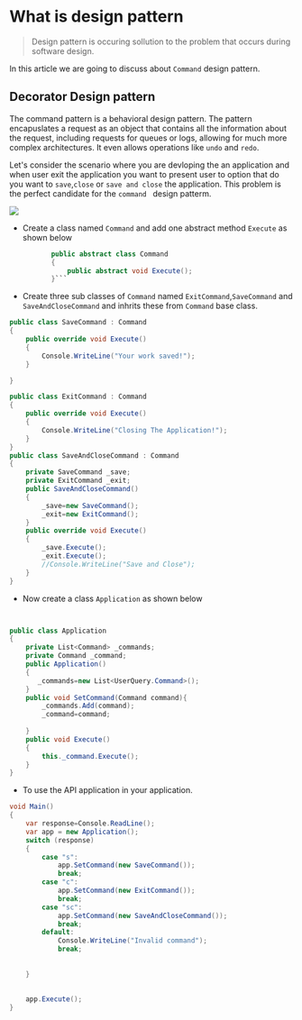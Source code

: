 # What is design pattern
>Design pattern is occuring sollution to the problem that occurs during software design.

In this article we are going to discuss about `Command` design pattern.
## Decorator Design pattern
The command pattern is a behavioral design pattern. The pattern encapuslates  a request as an object that contains all the information about the request, including requests for queues or logs, allowing for much more complex architectures. It even allows operations like `undo` and `redo`.

Let's consider the scenario where you are devloping the an application and when user exit the application you want to present user to option that do you want to `save`,`close` or `save and close` the application. This problem is the perfect candidate for the `command ` design patterm.

![](https://upload.wikimedia.org/wikipedia/commons/5/52/Command_design_pattern.png)

- Create a class named `Command` and add one abstract method `Execute` as shown below
	 ```csharp
			public abstract class Command
			{
				public abstract void Execute();
			}```
- Create three sub classes of `Command` named `ExitCommand`,`SaveCommand` and `SaveAndCloseCommand` and inhrits these from `Command` base class.
```csharp
public class SaveCommand : Command
{
	public override void Execute()
	{
		Console.WriteLine("Your work saved!");
	}

}

public class ExitCommand : Command
{
	public override void Execute()
	{
		Console.WriteLine("Closing The Application!");
	}
}
public class SaveAndCloseCommand : Command
{
    private SaveCommand _save;
	private ExitCommand _exit;
	public SaveAndCloseCommand()
	{
		_save=new SaveCommand();
		_exit=new ExitCommand();
	}
	public override void Execute()
	{
		_save.Execute();
		_exit.Execute();
		//Console.WriteLine("Save and Close");
	}
}
```
- Now create a class `Application` as shown below
```csharp


public class Application
{
	private List<Command> _commands;
	private Command _command;
	public Application()
	{
	   _commands=new List<UserQuery.Command>();
	}
	public void SetCommand(Command command){
		_commands.Add(command);
		_command=command;
		
	}
	public void Execute()
	{
		this._command.Execute();
	}
}
```
- To use the API application in your application. 
```csharp
void Main()
{
	var response=Console.ReadLine();
	var app = new Application();
	switch (response)
	{
		case "s":
			app.SetCommand(new SaveCommand());
			break;
		case "c":
			app.SetCommand(new ExitCommand());
			break;
		case "sc":
			app.SetCommand(new SaveAndCloseCommand());
			break;
		default:
			Console.WriteLine("Invalid command");
			break;
		
				
	}
	
	
	app.Execute();
}
```

<!--stackedit_data:
eyJoaXN0b3J5IjpbMjA0ODQyMjIsODkxNDYzOTUsMTE4ODMwND
YzMV19
-->